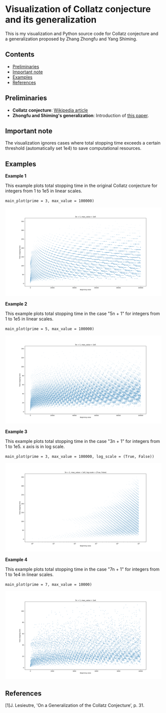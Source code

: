 # Visualization of Collatz conjecture and its generalization

This is my visualization and Python source code for Collatz conjecture and a generalization proposed by Zhang Zhongfu and Yang Shiming. 

## Contents
- [Preliminaries](#preliminaries)
- [Important note](#important-note)
- [Examples](#examples)
- [References](#references)

## Preliminaries

- **Collatz conjecture**: [Wikipedia article]
- **Zhongfu and Shiming's generalization**: Introduction of [this paper].

## Important note

The visualization ignores cases where total stopping time exceeds a certain threshold (automatically set 1e4) to save computational resources.

## Examples

**Example 1**

This example plots total stopping time in the original Collatz conjecture for integers from 1 to 1e5 in linear scales.

`main_plot(prime = 3, max_value = 100000)`

![ex1](Examples/ex1.png)

**Example 2**

This example plots total stopping time in the case "5n + 1" for integers from 1 to 1e5 in linear scales.

`main_plot(prime = 5, max_value = 100000)`

![ex2](Examples/ex2.png)

**Example 3**

This example plots total stopping time in the case "3n + 1" for integers from 1 to 1e5. x axis is in log scale.

`main_plot(prime = 3, max_value = 100000, log_scale = (True, False))`

![ex3](Examples/ex3.png)

**Example 4**

This example plots total stopping time in the case "7n + 1" for integers from 1 to 1e4 in linear scales.

`main_plot(prime = 7, max_value = 10000)`

![ex4](Examples/ex4.png)

## References

[1]J. Lesieutre, 'On a Generalization of the Collatz Conjecture’, p. 31.

[Wikipedia article]: https://en.wikipedia.org/wiki/Collatz_conjecture
[this paper]: http://web.mit.edu/rsi/www/pdfs/papers/2004/2004-lesjohn.pdf
